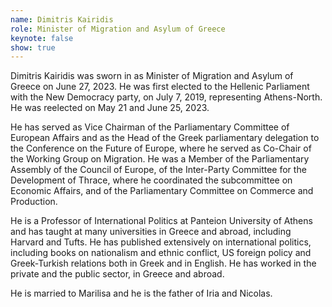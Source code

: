 ```yaml
---
name: Dimitris Kairidis
role: Minister of Migration and Asylum of Greece
keynote: false
show: true
---
```


Dimitris Kairidis was sworn in as Minister of Migration and Asylum of Greece on June 27, 2023. He was first elected to the Hellenic Parliament with the New Democracy party, on July 7, 2019, representing Athens-North. He was reelected on May 21 and June 25, 2023.

He has served as Vice Chairman of the Parliamentary Committee of European Affairs and as the Head of the Greek parliamentary delegation to the Conference on the Future of Europe, where he served as Co-Chair of the Working Group on Migration. He was a Member of the Parliamentary Assembly of the Council of Europe, of the Inter-Party Committee for the Development of Thrace, where he coordinated the subcommittee on Economic Affairs, and of the Parliamentary Committee on Commerce and Production.

He is a Professor of International Politics at Panteion University of Athens and has taught at many universities in Greece and abroad, including Harvard and Tufts. He has published extensively on international politics, including books on nationalism and ethnic conflict, US foreign policy and Greek-Turkish relations both in Greek and in English. He has worked in the private and the public sector, in Greece and abroad.

He is married to Marilisa and he is the father of Iria and Nicolas.